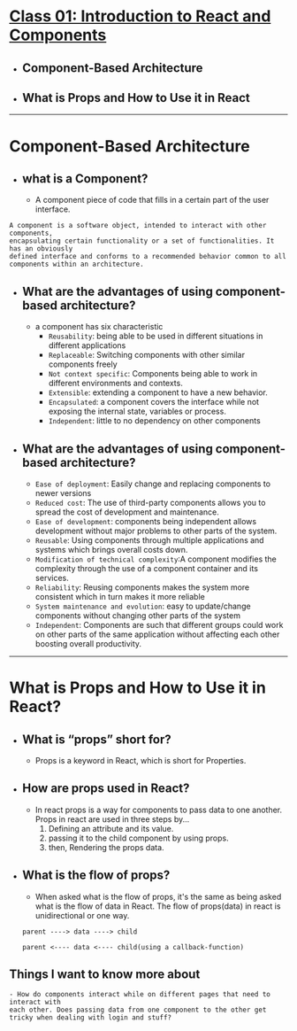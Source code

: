 # [Class 01: Introduction to React and Components](/README.md)

- ## Component-Based Architecture
- ## What is Props and How to Use it in React
<hr>

# Component-Based Architecture

- ## what is a Component?
   - A component piece of code that fills in a certain part of the user interface.

```
A component is a software object, intended to interact with other components, 
encapsulating certain functionality or a set of functionalities. It has an obviously 
defined interface and conforms to a recommended behavior common to all components within an architecture.

```
- ## What are the advantages of using component-based architecture?
    - a component has six characteristic
      - `Reusability`: being able to be used in different situations in different applications
      - `Replaceable`: Switching components with other similar components freely
      - `Not context specific`: Components being able to work in different environments and contexts.
      - `Extensible`: extending a component to have a new behavior.
      - `Encapsulated`: a component covers the interface while not exposing the internal state, variables or process.
      - `Independent`: little to no dependency on other components

- ## What are the advantages of using component-based architecture?
     - `Ease of deployment`: Easily change and replacing components to newer versions
     - `Reduced cost`: The use of third-party components allows you to spread the cost of development and maintenance.
     - `Ease of development`: components being independent allows development without major problems to other parts of the system.
     - `Reusable`: Using components through multiple applications and systems which brings overall costs down.
     - `Modification of technical complexity`:A component modifies the complexity through the use of a component container and its services.
     - `Reliability`: Reusing components makes the system more consistent which in turn makes it more reliable
     - `System maintenance and evolution`: easy to update/change components without changing other parts of the system
     - `Independent`: Components are such that different groups could work on other parts of the same application without affecting each other boosting overall productivity.
<hr>

# What is Props and How to Use it in React?

- ## What is “props” short for?
    - Props is a keyword in React, which is short for Properties.
- ## How are props used in React?
    - In react props is a way for components to pass data to one another. Props in react are used in three steps by...
        1. Defining an attribute and its value.
        2. passing it to the child component by using props.
        3. then, Rendering the props data.
- ## What is the flow of props?
    - When asked what is the flow of props, it's the same as being asked what is the flow of data in React. The flow of props(data) in react is unidirectional or one way.

    ```
    parent ----> data ----> child

    parent <---- data <---- child(using a callback-function)

    ```  

## Things I want to know more about
    - How do components interact while on different pages that need to interact with 
    each other. Does passing data from one component to the other get tricky when dealing with login and stuff?


